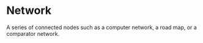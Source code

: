 # Network

A series of connected nodes such as a computer network, a road map, or a comparator network.
